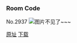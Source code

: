 ### Room Code
No.2937
![图片不见了~~~](https://imgs.xkcd.com/comics/room_code.png)

[原址](https://xkcd.com//2937) [下载](https://imgs.xkcd.com/comics/room_code.png)

